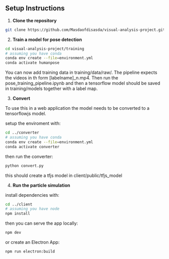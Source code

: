 
## Setup Instructions

1. **Clone the repository**

```bash
git clone https://github.com/Masdaofdisasda/visual-analysis-project.git
```

2. **Train a model for pose detection**

```bash
cd visual-analysis-project/training
# assuming you have conda
conda env create --file=environment.yml
conda activate humanpose
```
You can now add training data in training/data/raw/. The pipeline expects the videos in th form [labelname]_n.mp4.
Then run the pose_training_pipeline.ipynb and then a tensorflow model should be saved in training/models together with a label map.

3. **Convert**

To use this in a web application the model needs to be converted to a tensorflowjs model.

setup the enviroment with:
```bash
cd ../converter
# assuming you have conda
conda env create --file=environment.yml
conda activate converter

```
then run the converter:
```bash
python convert.py
```

this should create a tfjs model in client/public/tfjs_model

4. **Run the particle simulation**

install dependencies with:
```bash
cd ../client
# assuming you have node
npm install
```

then you can serve the app locally:
```bash
npm dev
```

or create an Electron App:
```bash
npm run electron:build
```